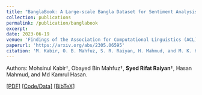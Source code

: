 ```yaml
---
title: "BanglaBook: A Large-scale Bangla Dataset for Sentiment Analysis from Book Reviews"
collection: publications
permalink: /publication/banglabook
excerpt: 
date: 2023-06-19
venue: 'Findings of the Association for Computational Linguistics (ACL)'
paperurl: 'https://arxiv.org/abs/2305.06595'
citation: 'M. Kabir, O. B. Mahfuz, S. R. Raiyan, H. Mahmud, and M. K. Hasan, “BanglaBook: A Large-scale Bangla Dataset for Sentiment Analysis from Book Reviews,” arXiv preprint arXiv:2305.06595, 2023.'
---
```

Authors: Mohsinul Kabir†, Obayed Bin Mahfuz†, **Syed Rifat Raiyan**†, Hasan Mahmud, and Md Kamrul Hasan.

[[PDF]](https://arxiv.org/ftp/arxiv/papers/2305/2305.06595.pdf) [[Code/Data]](https://github.com/mohsinulkabir14/BanglaBook) [[BibTeX]](https://scholar.googleusercontent.com/scholar.bib?q=info:U0SQvKzz7esJ:scholar.google.com/&output=citation&scisdr=Cm1dkMWqEKDC-XRjUSo:AGlGAw8AAAAAZI9mSSofUI-lDb1jQpHbdztNMaw&scisig=AGlGAw8AAAAAZI9mSbem3J5qfb2zY2QoNQsongw&scisf=4&ct=citation&cd=-1&hl=en)